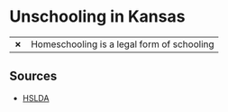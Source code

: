 # Unschooling in Kansas
| | |
|-|-|
| __✗__ | Homeschooling is a legal form of schooling |

## Sources

* [HSLDA](https://hslda.org/post/how-to-comply-with-kansas-homeschool-law)
